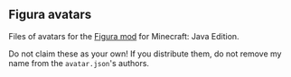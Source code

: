 ## Figura avatars

Files of avatars for the [Figura mod](https://github.com/FiguraMC/Figura) for Minecraft: Java Edition.

Do not claim these as your own! If you distribute them, do not remove my name from the `avatar.json`'s authors.

